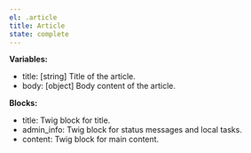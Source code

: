 ```yaml
---
el: .article
title: Article
state: complete
---
```


__Variables:__
* title: [string] Title of the article.
* body: [object] Body content of the article.

__Blocks:__
* title: Twig block for title.
* admin_info: Twig block for status messages and local tasks.
* content: Twig block for main content.
